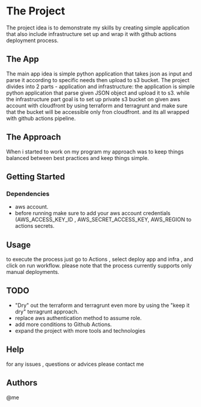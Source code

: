 
# The Project
The project idea is to demonstrate my skills by creating simple application that also include infrastructure set up and wrap it with github actions deployment process.

## The App
The main app idea is simple python application that takes json as input and parse it according to specific needs then upload to s3 bucket.
The project divides into 2 parts - application and infrastructure:
the application is simple python application that parse given JSON object and upload it to s3.
while the infrastructure part goal is to set up private s3 bucket on given aws account with cloudfront by using terraform and terragrunt and make sure that the bucket will be accessible only fron cloudfront. 
and its all wrapped with github actions pipeline.

## The Approach
When i started to work on my program my approach was to keep things balanced between best practices and keep things simple.

## Getting Started

### Dependencies
* aws account.
* before running make sure to add your aws account credentials (AWS_ACCESS_KEY_ID , AWS_SECRET_ACCESS_KEY, AWS_REGION to actions secrets.

## Usage
to execute the process just go to Actions , select deploy app and infra , and click on run workflow.
please note that the process currently supports only manual deployments.

## TODO
* "Dry" out the terraform and terragrunt even more by using the "keep it dry" terragrunt approach.
* replace aws authentication method to assume role.
* add more conditions to Github Actions.
* expand the project with more tools and technologies

## Help
for any issues , questions or advices please contact me

## Authors
@me
